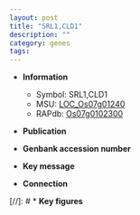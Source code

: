 ```yaml
---
layout: post
title: "SRL1,CLD1"
description: ""
category: genes
tags: 
---
```


* **Information**  
    + Symbol: SRL1,CLD1  
    + MSU: [LOC_Os07g01240](http://rice.uga.edu/cgi-bin/ORF_infopage.cgi?orf=LOC_Os07g01240)  
    + RAPdb: [Os07g0102300](http://rapdb.dna.affrc.go.jp/viewer/gbrowse_details/irgsp1?name=Os07g0102300)  

* **Publication**  

* **Genbank accession number**  

* **Key message**  

* **Connection**  

[//]: # * **Key figures**  


